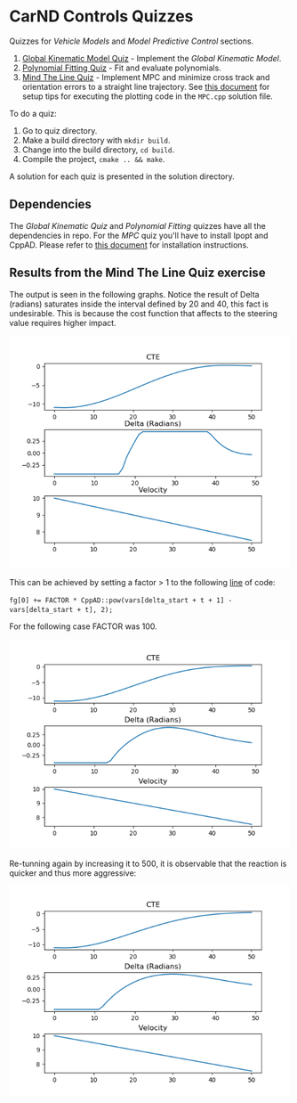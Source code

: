 # CarND Controls Quizzes

Quizzes for *Vehicle Models* and *Model Predictive Control* sections.

1. [Global Kinematic Model Quiz](./global_kinematic_model) - Implement the *Global Kinematic Model*.
2. [Polynomial Fitting Quiz](./polyfit) - Fit and evaluate polynomials.
3. [Mind The Line Quiz](./mpc_to_line) - Implement MPC and minimize cross track and orientation errors to a straight line trajectory.  See [this document](https://github.com/udacity/CarND-MPC-Quizzes/blob/master/install_Ipopt_CppAD.md) for setup tips for executing the plotting code in the ```MPC.cpp``` solution file.

To do a quiz:

1. Go to quiz directory.
2. Make a build directory with `mkdir build`.
3. Change into the build directory, `cd build`.
4. Compile the project, `cmake .. && make`.

A solution for each quiz is presented in the solution directory.

## Dependencies

The *Global Kinematic Quiz* and *Polynomial Fitting* quizzes have all the dependencies in repo. For the *MPC* quiz
you'll have to install Ipopt and CppAD.  Please refer to [this document](https://github.com/udacity/CarND-MPC-Quizzes/blob/master/install_Ipopt_CppAD.md) for installation instructions.

## Results from the Mind The Line Quiz exercise
The output is seen in the following graphs.
Notice the result of Delta (radians) saturates inside the interval defined by 20 and 40, this fact is undesirable. This is because the cost function that affects to the steering value requires higher impact.

![Original cost function affecting the steering](Figure_1.png)

This can be achieved by setting a factor > 1 to the following [line](https://github.com/chbloca/CarND_MPC_Quizzes/blob/4939e0be285cabc7ae3ca47dec26a05289186d0c/mpc_to_line/src/MPC.cpp#L79) of code:

`fg[0] += FACTOR * CppAD::pow(vars[delta_start + t + 1] - vars[delta_start + t], 2);`

For the following case FACTOR was 100.

![Tunned cost function affecting the steering](Figure_2.png)

Re-tunning again by increasing it to 500, it is observable that the reaction is quicker and thus more aggressive:

![Re-tunned cost function affecting the steering](Figure_3.png)
